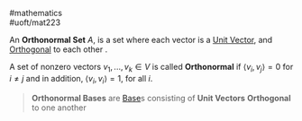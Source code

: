 #mathematics  
#uoft/mat223 

An **Orthonormal Set** $A$, is a set where each vector is a [Unit Vector](Unit%20Vector.md), and [Orthogonal](Orthogonal.md) to each other .

A set of nonzero vectors $v_{1},...,v_{k}\in V$ is called **Orthonormal** if $\langle v_{i},v_{j}\rangle = 0$ for $i\neq j$ and in addition, $\langle v_{i}, v_{i}\rangle = 1$, for  all $i$.

>**Orthonormal Bases** are [Base](Base.md)s consisting of **Unit Vectors** **Orthogonal** to one another
